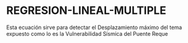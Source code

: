 # REGRESION-LINEAL-MULTIPLE
Esta ecuación sirve para detectar el Desplazamiento máximo del tema expuesto como lo es la Vulnerabilidad Sísmica del Puente Reque
